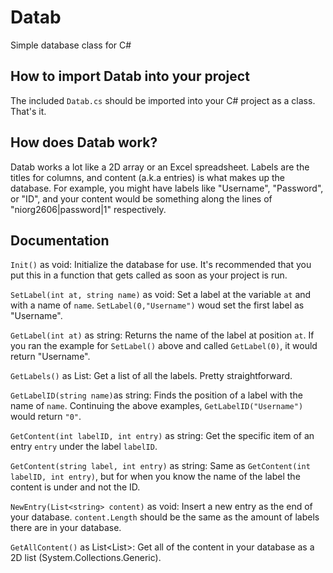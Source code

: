 # Datab
Simple database class for C#

## How to import Datab into your project
The included `Datab.cs` should be imported into your C# project as a class. That's it.

## How does Datab work?
Datab works a lot like a 2D array or an Excel spreadsheet. Labels are the titles for columns, and content (a.k.a entries) is what makes up the database. For example, you might have labels like "Username", "Password", or "ID", and your content would be something along the lines of "niorg2606|password|1" respectively.

## Documentation
`Init()` as void: Initialize the database for use. It's recommended that you put this in a function that gets called as soon as your project is run.

`SetLabel(int at, string name)` as void: Set a label at the variable `at` and with a name of `name`. `SetLabel(0,"Username")` woud set the first label as "Username".

`GetLabel(int at)` as string: Returns the name of the label at position `at`. If you ran the example for `SetLabel()` above and called `GetLabel(0)`, it would return "Username".

`GetLabels()` as List<string>: Get a list of all the labels. Pretty straightforward.

`GetLabelID(string name)`as string: Finds the position of a label with the name of `name`. Continuing the above examples, `GetLabelID("Username")` would return `"0"`.

`GetContent(int labelID, int entry)` as string: Get the specific item of an entry `entry` under the label `labelID`.

`GetContent(string label, int entry)` as string: Same as `GetContent(int labelID, int entry)`, but for when you know the name of the label the content is under and not the ID.

`NewEntry(List<string> content)` as void: Insert a new entry as the end of your database. `content.Length` should be the same as the amount of labels there are in your database.

`GetAllContent()` as List<List<string>>: Get all of the content in your database as a 2D list (System.Collections.Generic).
